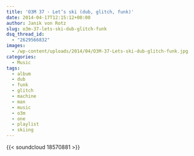 ```yaml
---
title: 'O3M 37 - Let’s ski (dub, glitch, funk)'
date: 2014-04-17T12:15:12+00:00
author: Janik von Rotz
slug: o3m-37-lets-ski-dub-glitch-funk
dsq_thread_id:
  - "2629566832"
images:
  - /wp-content/uploads/2014/04/O3M-37-Lets-ski-dub-glitch-funk.jpg
categories:
  - Music
tags:
  - album
  - dub
  - funk
  - glitch
  - machine
  - man
  - music
  - o3m
  - one
  - playlist
  - skiing
---
```

{{< soundcloud 18570881 >}}